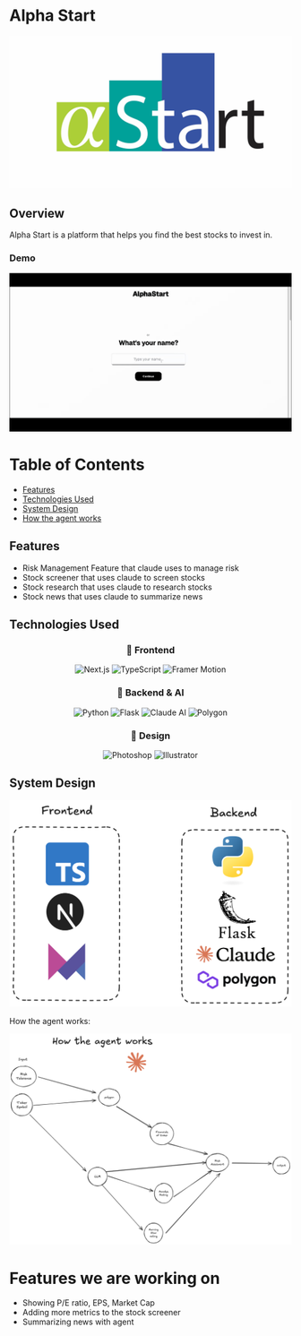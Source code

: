# Alpha Start

![Alpha Start Logo](./assets/alphastart.jpg)

## Overview

Alpha Start is a platform that helps you find the best stocks to invest in.

### Demo

![Demo](./assets/demo.gif)


# Table of Contents

- [Features](#features)
- [Technologies Used](#technologies-used)
- [System Design](#system-design)
- [How the agent works](#how-the-agent-works)

## Features
- Risk Management Feature that claude uses to manage risk
- Stock screener that uses claude to screen stocks
- Stock research that uses claude to research stocks
- Stock news that uses claude to summarize news


## Technologies Used

<div align="center">
  <h3>🚀 Frontend</h3>
  
  ![Next.js](https://img.shields.io/badge/-Next.js-000000?style=for-the-badge&logo=next.js&logoColor=white)
  ![TypeScript](https://img.shields.io/badge/-TypeScript-3178C6?style=for-the-badge&logo=typescript&logoColor=white)
  ![Framer Motion](https://img.shields.io/badge/-Framer%20Motion-0055FF?style=for-the-badge&logo=framer&logoColor=white)
  
  <h3>🧠 Backend & AI</h3>
  
  ![Python](https://img.shields.io/badge/-Python-3776AB?style=for-the-badge&logo=python&logoColor=white)
  ![Flask](https://img.shields.io/badge/-Flask-000000?style=for-the-badge&logo=flask&logoColor=white)
  ![Claude AI](https://img.shields.io/badge/-Claude%20AI-5A67D8?style=for-the-badge&logo=anthropic&logoColor=white)
  ![Polygon](https://img.shields.io/badge/-Polygon-8247E5?style=for-the-badge&logo=polygon&logoColor=white)
  
  <h3>🎨 Design</h3>
  
  ![Photoshop](https://img.shields.io/badge/-Photoshop-31A8FF?style=for-the-badge&logo=adobe-photoshop&logoColor=white)
  ![Illustrator](https://img.shields.io/badge/-Illustrator-FF9A00?style=for-the-badge&logo=adobe-illustrator&logoColor=white)
</div>


## System Design

![System Design](./assets/sysdesign.png)


How the agent works:

![How the agent works](./assets/agent.png)


# Features we are working on
- Showing P/E ratio, EPS, Market Cap
- Adding more metrics to the stock screener
- Summarizing news with agent